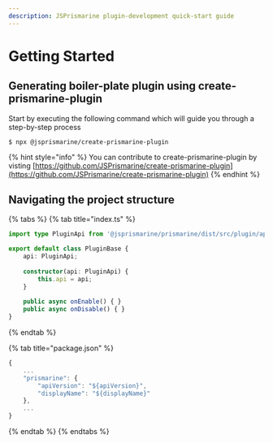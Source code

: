 ```yaml
---
description: JSPrismarine plugin-development quick-start guide
---
```


# Getting Started

## Generating boiler-plate plugin using create-prismarine-plugin

Start by executing the following command which will guide you through a step-by-step process

```
$ npx @jsprismarine/create-prismarine-plugin
```

{% hint style="info" %}
You can contribute to create-prismarine-plugin by visting [https://github.com/JSPrismarine/create-prismarine-plugin](https://github.com/JSPrismarine/create-prismarine-plugin)
{% endhint %}

## Navigating the project structure

{% tabs %}
{% tab title="index.ts" %}
```typescript
import type PluginApi from '@jsprismarine/prismarine/dist/src/plugin/api/versions/1.0/PluginApi';

export default class PluginBase {
    api: PluginApi;
    
    constructor(api: PluginApi) {
        this.api = api;
    }
    
    public async onEnable() { }
    public async onDisable() { }
}
```
{% endtab %}

{% tab title="package.json" %}
```javascript
{
    ...
    "prismarine": {
        "apiVersion": "${apiVersion}",
        "displayName": "${displayName}"
    },
    ...
}
```
{% endtab %}
{% endtabs %}



